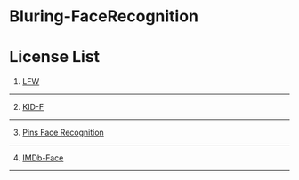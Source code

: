 # Bluring-FaceRecognition

License List
============
1. [LFW](http://vis-www.cs.umass.edu/lfw)
---------------------------------------
2. [KID-F](https://www.kaggle.com/datasets/vkehfdl1/kidf-kpop-idol-dataset-female)
--------------------------------------------------------------------------------
3. [Pins Face Recognition](https://www.kaggle.com/datasets/hereisburak/pins-face-recognition)
-------------------------------------------------------------------------------------------
4. [IMDb-Face](https://github.com/fwang91/IMDb-Face)
---------------------------------------------------

